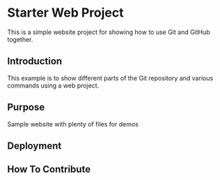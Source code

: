 # Starter Web Project

This is a simple website project for showing how to use Git and GitHub together. 

## Introduction

This example is to show different parts of the Git repository and various commands using a web project.

## Purpose

Sample website with plenty of files for demos

## Deployment

## How To Contribute